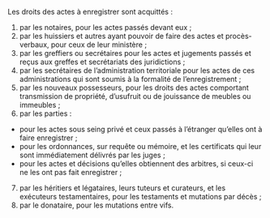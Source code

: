 Les droits des actes à enregistrer sont acquittés :
1) par les notaires, pour les actes passés devant eux ;
1) par les huissiers et autres ayant pouvoir de faire des actes et procès-verbaux, pour
ceux de leur ministère ;
3) par les greffiers ou secrétaires pour les actes et jugements passés et reçus aux
greffes et secrétariats des juridictions ;
4) par  les  secrétaires  de  l’administration  territoriale  pour  les  actes  de  ces
administrations qui sont soumis à la formalité de l’enregistrement ;
5) par les nouveaux possesseurs, pour les droits des actes comportant transmission de
propriété, d’usufruit ou de jouissance de meubles ou immeubles ;
6) par les parties :
- pour les actes sous seing privé et ceux passés à l’étranger qu’elles ont à faire
enregistrer ;
- pour les ordonnances, sur requête ou mémoire, et les certificats qui leur sont
immédiatement délivrés par les juges ;
- pour les actes et décisions qu’elles obtiennent des arbitres, si ceux-ci ne les ont
pas fait enregistrer ;
7) par  les  héritiers  et  légataires,  leurs  tuteurs  et  curateurs,  et  les  exécuteurs
testamentaires, pour les testaments et mutations par décès ;
8) par le donataire, pour les mutations entre vifs.